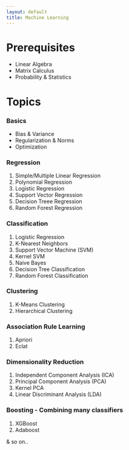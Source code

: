 ```yaml
---
layout: default
title: Machine Learning
---
```


# Prerequisites
- Linear Algebra
- Matrix Calculus
- Probability & Statistics


# Topics
### Basics
- Bias & Variance
- Regularization & Norms
- Optimization

### Regression
1. Simple/Multiple Linear Regression
2. Polynomial Regression 
3. Logistic Regression
4. Support Vector Regression
5. Decision Treee Regression
6. Random Forest Regression

### Classification
1. Logistic Regression
2. K-Nearest Neighbors
3. Support Vector Machine (SVM)
4. Kernel SVM
5. Naive Bayes
6. Decision Tree Classification
7. Random Forest Classification

### Clustering
1. K-Means Clustering
2. Hierarchical Clustering

### Association Rule Learning
1. Apriori
2. Eclat

### Dimensionality Reduction
1. Independent Component Analysis (ICA)
2. Principal Component Analysis (PCA)
3. Kernel PCA
4. Linear Discriminant Analysis (LDA)
  
### Boosting - Combining many classifiers
1. XGBoost
2. Adaboost


& so on..
